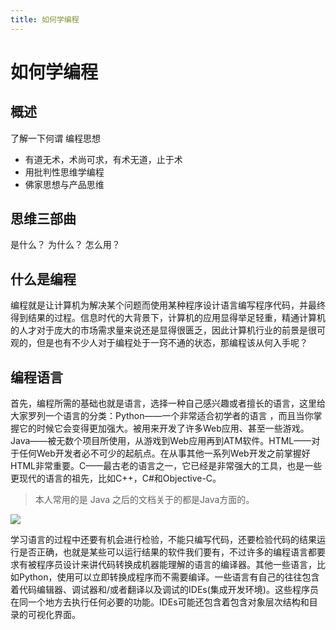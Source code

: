 ```yaml
---
title: 如何学编程
---
```

# **如何学编程**

## **概述**
了解一下何谓 编程思想 
- 有道无术，术尚可求，有术无道，止于术
- 用批判性思维学编程
- 佛家思想与产品思维


## **思维三部曲** 

是什么？ 为什么？ 怎么用？

## **什么是编程**
编程就是让计算机为解决某个问题而使用某种程序设计语言编写程序代码，并最终得到结果的过程。信息时代的大背景下，计算机的应用显得举足轻重，精通计算机的人才对于庞大的市场需求量来说还是显得很匮乏，因此计算机行业的前景是很可观的，但是也有不少人对于编程处于一窍不通的状态，那编程该从何入手呢？
## **编程语言**
首先，编程所需的基础也就是语言，选择一种自己感兴趣或者擅长的语言，这里给大家罗列一个语言的分类：Python——一个非常适合初学者的语言 ，而且当你掌握它的时候它会变得更加强大。被用来开发了许多Web应用、甚至一些游戏。Java——被无数个项目所使用，从游戏到Web应用再到ATM软件。HTML——对于任何Web开发者必不可少的起航点。在从事其他一系列Web开发之前掌握好HTML非常重要。C——最古老的语言之一，它已经是非常强大的工具，也是一些更现代的语言的祖先，比如C++，C#和Objective-C。

> 本人常用的是 Java 之后的文档关于的都是Java方面的。

![](/docs/assets/install-teaching/yky-20200515142628.jpg)

学习语言的过程中还要有机会进行检验，不能只编写代码，还要检验代码的结果运行是否正确，也就是某些可以运行结果的软件我们要有，不过许多的编程语言都要求有被程序员设计来讲代码转换成机器能理解的语言的编译器。其他一些语言，比如Python，使用可以立即转换成程序而不需要编译。一些语言有自己的往往包含着代码编辑器、调试器和/或者翻译以及调试的IDEs(集成开发环境)。这些程序员在同一个地方去执行任何必要的功能。IDEs可能还包含着包含对象层次结构和目录的可视化界面。




